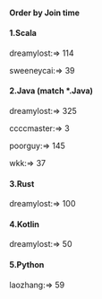 #### Order by Join time
#### 1.Scala
dreamylost:=> 114

sweeneycai:=> 39

#### 2.Java (match *.Java)
dreamylost:=> 325

ccccmaster:=> 3

poorguy:=> 145

wkk:=> 37

#### 3.Rust
dreamylost:=> 100

#### 4.Kotlin
dreamylost:=> 50

#### 5.Python
laozhang:=> 59

